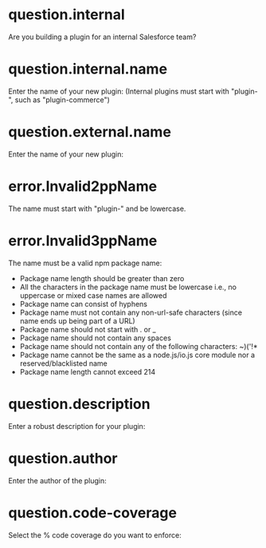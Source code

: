 # question.internal

Are you building a plugin for an internal Salesforce team?

# question.internal.name

Enter the name of your new plugin: (Internal plugins must start with "plugin-", such as "plugin-commerce")

# question.external.name

Enter the name of your new plugin:

# error.Invalid2ppName

The name must start with "plugin-" and be lowercase.

# error.Invalid3ppName

The name must be a valid npm package name:

- Package name length should be greater than zero
- All the characters in the package name must be lowercase i.e., no uppercase or mixed case names are allowed
- Package name can consist of hyphens
- Package name must not contain any non-url-safe characters (since name ends up being part of a URL)
- Package name should not start with . or \_
- Package name should not contain any spaces
- Package name should not contain any of the following characters: ~)('!\*
- Package name cannot be the same as a node.js/io.js core module nor a reserved/blacklisted name
- Package name length cannot exceed 214

# question.description

Enter a robust description for your plugin:

# question.author

Enter the author of the plugin:

# question.code-coverage

Select the % code coverage do you want to enforce:
